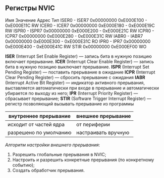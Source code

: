 ## Регистры NVIC

Имя     Значение   Адрес                                 Тип
ISER0 - ISER7      0x00000000 0xE000E100 - 0xE000E11C     RW
ICER0 - ICER7      0x00000000 0xE000E180 - 0xE000E19C     RW
ISPR0 - ISPR7      0x00000000 0xE000E200 - 0xE000E21C     RW
ICPR0 - ICPR7      0x00000000 0xE000E280 - 0xE000E31C     RW
IABR0 - IABR7      0x00000000 0xE000E300 - 0xE000E31C     RО
IPR0 -  IPR7       0x00000000 0xE000E400 - 0xE000E41C     RW
STIR               0x00000000 0xE000EF00                  WO

**ISER** (Interrupt Set Enable Register) — запись бита в нужную позицию включает прерывание.
**ICER** (Interrupt Clear Enable Register) — запись бита в нужную позицию выключает прерывание.
**ISPR** (Interrupt Set Pending Register) — поставить прерывание в ожидание
**IСPR** (Interrupt Clear Pending Register) — сбросить прерывание с ожидания
**IABR** (Interrupt Active Bit Register) — индикатор активного прерывания, выставляется автоматически при входе в прерывание и автоматически убирается по выходу из него;
**IPR** (Interrupt Priority Register) — сбрасывает прерывание;
**STIR** (Software Trigger Interrupt Register) — регистр позволяющий вызывать прерывание из программы


| внутреннее прерывание  | внешнее прерывание  |
|------------------------|---------------------|
| исходит от частей ядра | от периферии        |
| разрешено по умолчанию | настраивать вручную |

*Алгоритм настройки внешнего прерывания*:
1. Разрешить глобальные прерывания в NVIC;
2. Настроить и разрешить конкретные прерывания (по конкретному событию);
3. Создать обработчик прерывания.

